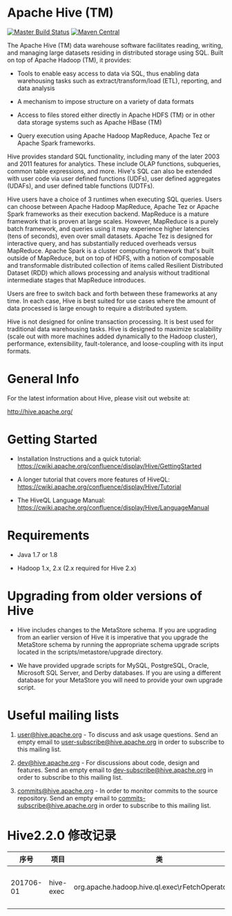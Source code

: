 Apache Hive (TM)
================
[![Master Build Status](https://travis-ci.org/apache/hive.svg?branch=master)](https://travis-ci.org/apache/hive/branches)
[![Maven Central](https://maven-badges.herokuapp.com/maven-central/org.apache.hive/hive/badge.svg)](http://search.maven.org/#search%7Cga%7C1%7Cg%3A%22org.apache.hive%22)

The Apache Hive (TM) data warehouse software facilitates reading,
writing, and managing large datasets residing in distributed storage
using SQL. Built on top of Apache Hadoop (TM), it provides:

* Tools to enable easy access to data via SQL, thus enabling data
  warehousing tasks such as extract/transform/load (ETL), reporting,
  and data analysis

* A mechanism to impose structure on a variety of data formats

* Access to files stored either directly in Apache HDFS (TM) or in other
  data storage systems such as Apache HBase (TM)

* Query execution using Apache Hadoop MapReduce, Apache Tez
  or Apache Spark frameworks.

Hive provides standard SQL functionality, including many of the later
2003 and 2011 features for analytics.  These include OLAP functions,
subqueries, common table expressions, and more.  Hive's SQL can also be
extended with user code via user defined functions (UDFs), user defined
aggregates (UDAFs), and user defined table functions (UDTFs).

Hive users have a choice of 3 runtimes when executing SQL queries.
Users can choose between Apache Hadoop MapReduce, Apache Tez or
Apache Spark frameworks as their execution backend. MapReduce is a
mature framework that is proven at large scales. However, MapReduce
is a purely batch framework, and queries using it may experience
higher latencies (tens of seconds), even over small datasets. Apache
Tez is designed for interactive query, and has substantially reduced
overheads versus MapReduce. Apache Spark is a cluster computing
framework that's built outside of MapReduce, but on top of HDFS,
with a notion of composable and transformable distributed collection
of items called Resilient Distributed Dataset (RDD) which allows
processing and analysis without traditional intermediate stages that
MapReduce introduces.

Users are free to switch back and forth between these frameworks
at any time. In each case, Hive is best suited for use cases
where the amount of data processed is large enough to require a
distributed system.

Hive is not designed for online transaction processing. It is best used
for traditional data warehousing tasks.  Hive is designed to maximize
scalability (scale out with more machines added dynamically to the Hadoop
cluster), performance, extensibility, fault-tolerance, and
loose-coupling with its input formats.


General Info
============

For the latest information about Hive, please visit out website at:

  http://hive.apache.org/


Getting Started
===============

- Installation Instructions and a quick tutorial:
  https://cwiki.apache.org/confluence/display/Hive/GettingStarted

- A longer tutorial that covers more features of HiveQL:
  https://cwiki.apache.org/confluence/display/Hive/Tutorial

- The HiveQL Language Manual:
  https://cwiki.apache.org/confluence/display/Hive/LanguageManual


Requirements
============

- Java 1.7 or 1.8

- Hadoop 1.x, 2.x (2.x required for Hive 2.x)


Upgrading from older versions of Hive
=====================================

- Hive includes changes to the MetaStore schema. If
  you are upgrading from an earlier version of Hive it is imperative
  that you upgrade the MetaStore schema by running the appropriate
  schema upgrade scripts located in the scripts/metastore/upgrade
  directory.

- We have provided upgrade scripts for MySQL, PostgreSQL, Oracle,
  Microsoft SQL Server, and Derby databases. If you are using a
  different database for your MetaStore you will need to provide
  your own upgrade script.

Useful mailing lists
====================

1. user@hive.apache.org - To discuss and ask usage questions. Send an
   empty email to user-subscribe@hive.apache.org in order to subscribe
   to this mailing list.

2. dev@hive.apache.org - For discussions about code, design and features.
   Send an empty email to dev-subscribe@hive.apache.org in order to
   subscribe to this mailing list.

3. commits@hive.apache.org - In order to monitor commits to the source
   repository. Send an empty email to commits-subscribe@hive.apache.org
   in order to subscribe to this mailing list.

Hive2.2.0 修改记录  
====================

|序号|项目|类|方法|行号|修改说明| 
|---|---|---|---|---|---|  
|201706-01|hive-exec|org.apache.hadoop.hive.ql.exec\rFetchOperator.java|getInputFormat|233,402|检测到使用的InputFormat是Hbase时，初始化HiveHbaseTableInputFormat时将Operator对象传递进去|
